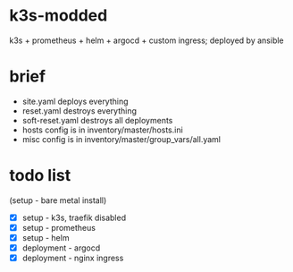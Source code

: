 # k3s-modded
k3s + prometheus + helm + argocd + custom ingress; deployed by ansible

# brief
* site.yaml deploys everything
* reset.yaml destroys everything
* soft-reset.yaml destroys all deployments
* hosts config is in inventory/master/hosts.ini
* misc config is in inventory/master/group_vars/all.yaml

# todo list
(setup - bare metal install)
- [x] setup       - k3s, traefik disabled
- [x] setup       - prometheus
- [x] setup       - helm
- [x] deployment  - argocd
- [x] deployment  - nginx ingress
